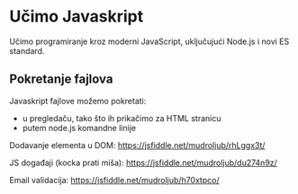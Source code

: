 # Učimo Javaskript

Učimo programiranje kroz moderni JavaScript, uključujući Node.js i novi ES standard.

## Pokretanje fajlova

Javaskript fajlove možemo pokretati:
* u pregledaču, tako što ih prikačimo za HTML stranicu
* putem node.js komandne linije

Dodavanje elementa u DOM: 
https://jsfiddle.net/mudroljub/rhLggx3t/

JS događaji (kocka prati miša):
https://jsfiddle.net/mudroljub/du274n9z/

Email validacija:
https://jsfiddle.net/mudroljub/h70xtpco/
